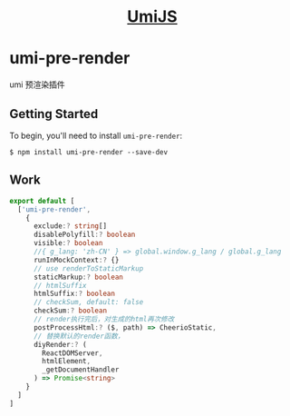 <div align="center">
  <a href="https://umijs.org/">
    <h1>UmiJS</h1>
  </a>
</div>

# umi-pre-render

umi 预渲染插件

## Getting Started

To begin, you'll need to install `umi-pre-render`:

```console
$ npm install umi-pre-render --save-dev
```

## Work

```typescript
export default [
  ['umi-pre-render',
    {
      exclude:? string[]
      disablePolyfill:? boolean
      visible:? boolean
      //{ g_lang: 'zh-CN' } => global.window.g_lang / global.g_lang
      runInMockContext:? {}
      // use renderToStaticMarkup
      staticMarkup:? boolean
      // htmlSuffix
      htmlSuffix:? boolean
      // checkSum, default: false
      checkSum:? boolean
      // render执行完后，对生成的html再次修改
      postProcessHtml:? ($, path) => CheerioStatic,
      // 替换默认的render函数，
      diyRender:? (
        ReactDOMServer,
        htmlElement,
        _getDocumentHandler
      ) => Promise<string>
    }
  ]
]
```
